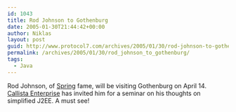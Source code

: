 ```yaml
---
id: 1043
title: Rod Johnson to Gothenburg
date: 2005-01-30T21:44:42+00:00
author: Niklas
layout: post
guid: http://www.protocol7.com/archives/2005/01/30/rod-johnson-to-gothenburg/
permalink: /archives/2005/01/30/rod_johnson_to_gothenburg/
tags:
  - Java
---
```

<div class='microid-6f58bf0e6fff9339c0c03578316440a19a5b28fd'>
  <p>
    Rod Johnson, of <a href="http://www.springframework.org/">Spring</a> fame, will be visiting Gothenburg on April 14. <a href="http://www.callista.se/enterprise/">Callista Enterprise</a> has invited him for a seminar on his thoughts on simplified J2EE. A must see!
  </p>
</div>